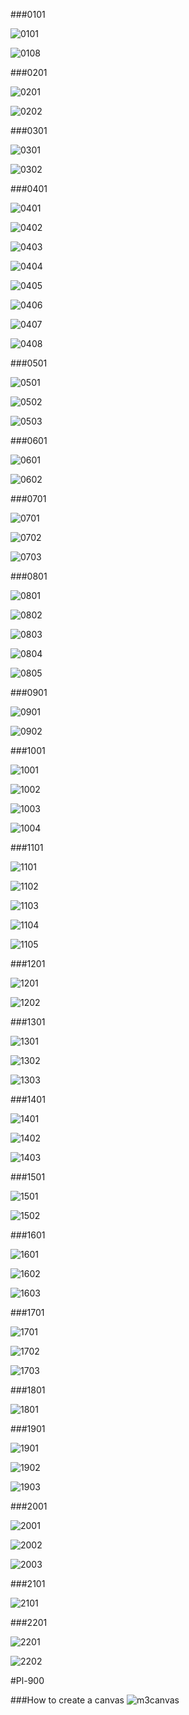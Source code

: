 ###0101

![0101](Evidencia/0101.PNG)

![0108](Evidencia/0108.PNG)

###0201

![0201](Evidencia/0201.PNG)

![0202](Evidencia/0202.PNG)

###0301

![0301](Evidencia/0301.PNG)

![0302](Evidencia/0302.PNG)

###0401

![0401](Evidencia/0401.PNG)

![0402](Evidencia/0402.PNG)

![0403](Evidencia/0403.PNG)

![0404](Evidencia/0404.PNG)

![0405](Evidencia/0405.PNG)

![0406](Evidencia/0406.PNG)

![0407](Evidencia/0407.PNG)

![0408](Evidencia/0408.PNG)

###0501

![0501](Evidencia/0501.PNG)

![0502](Evidencia/0502.PNG)

![0503](Evidencia/0503.PNG)

###0601

![0601](Evidencia/0601.PNG)

![0602](Evidencia/0602.PNG)

###0701

![0701](Evidencia/0701.PNG)

![0702](Evidencia/0702.PNG)

![0703](Evidencia/0703.PNG)

###0801

![0801](Evidencia/0801.PNG)

![0802](Evidencia/0802.PNG)

![0803](Evidencia/0803.PNG)

![0804](Evidencia/0804.PNG)

![0805](Evidencia/0805.PNG)

###0901

![0901](Evidencia/0901.PNG)

![0902](Evidencia/0902.PNG)

###1001

![1001](Evidencia/1001.PNG)

![1002](Evidencia/1002.PNG)

![1003](Evidencia/1003.PNG)

![1004](Evidencia/1004.PNG)

###1101

![1101](Evidencia/1101.PNG)

![1102](Evidencia/1102.PNG)

![1103](Evidencia/1103.PNG)

![1104](Evidencia/1104.PNG)

![1105](Evidencia/1105.PNG)

###1201

![1201](Evidencia/1201.PNG)

![1202](Evidencia/1202.PNG)

###1301

![1301](Evidencia/1301.PNG)

![1302](Evidencia/1302.PNG)

![1303](Evidencia/1303.PNG)

###1401

![1401](Evidencia/1401.PNG)

![1402](Evidencia/1402.PNG)

![1403](Evidencia/1403.PNG)

###1501

![1501](Evidencia/1501.PNG)

![1502](Evidencia/1502.PNG)

###1601

![1601](Evidencia/1601.PNG)

![1602](Evidencia/1602.PNG)

![1603](Evidencia/1603.PNG)

###1701

![1701](Evidencia/1701.PNG)

![1702](Evidencia/1702.PNG)

![1703](Evidencia/1703.PNG)

###1801

![1801](Evidencia/1801.PNG)

###1901

![1901](Evidencia/1901.PNG)

![1902](Evidencia/1902.PNG)

![1903](Evidencia/1903.PNG)

###2001

![2001](Evidencia/2001.PNG)

![2002](Evidencia/2002.PNG)

![2003](Evidencia/2003.PNG)

###2101

![2101](Evidencia/2101.PNG)

###2201

![2201](Evidencia/2201.PNG)

![2202](Evidencia/2202.PNG)

#Pl-900

###How to create a canvas
![m3canvas](Evidencia/Pl-900PowerPlatformFund/m3canvas.PNG)
